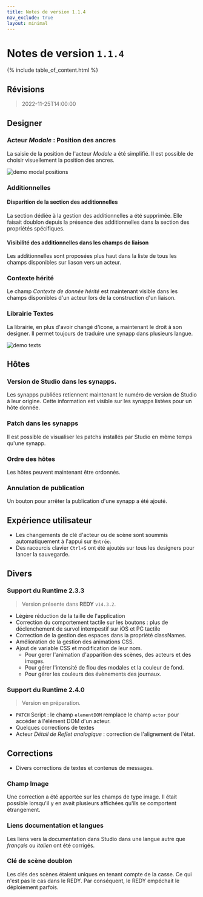 ```yaml
---
title: Notes de version 1.1.4
nav_exclude: true
layout: minimal
---
```


# Notes de version `1.1.4`

{% include table_of_content.html %}

## Révisions

> 2022-11-25T14:00:00

## Designer

### Acteur *Modale* : Position des ancres

La saisie de la position de l'acteur *Modale* a été simplifié. Il est possible de choisir visuellement la position des ancres.

![demo modal positions](https://user-images.githubusercontent.com/35595723/203998482-7ca0c0dc-19f4-438e-a4fb-17c268996fe4.gif)

### Additionnelles
#### Disparition de la section des additionnelles

La section dédiée à la gestion des additionnelles a été supprimée. Elle faisait doublon depuis la présence des additionnelles dans la section des propriétés spécifiques.

#### Visibilité des additionnelles dans les champs de liaison

Les additionnelles sont proposées plus haut dans la liste de tous les champs disponibles sur liason vers un acteur.

### Contexte hérité

Le champ *Contexte de donnée hérité* est maintenant visible dans les champs disponibles d'un acteur lors de la construction d'un liaison.

### Librairie Textes

La librairie, en plus d'avoir changé d'icone, a maintenant le droit à son designer. Il permet toujours de traduire une synapp dans plusieurs langue.

![demo texts](https://user-images.githubusercontent.com/35595723/204001435-55c79520-903b-490c-9ede-b6ac859799df.gif)

## Hôtes

### Version de Studio dans les synapps.
Les synapps publiées retiennent maintenant le numéro de version de Studio à leur origine. Cette information est visible sur les synapps listées pour un hôte donnée.

### Patch dans les synapps
Il est possible de visualiser les patchs installés par Studio en même temps qu'une synapp.

### Ordre des hôtes

Les hôtes peuvent maintenant être ordonnés.

### Annulation de publication

Un bouton pour arrêter la publication d'une synapp a été ajouté.

## Expérience utilisateur

- Les changements de clé d'acteur ou de scène sont soummis automatiquement à l'appui sur `Entrée`.
- Des racourcis clavier `Ctrl+S` ont été ajoutés sur tous les designers pour lancer la sauvegarde.


## Divers

### Support du Runtime 2.3.3

> Version présente dans **REDY** `v14.3.2`.

- Légère réduction de la taille de l'application
- Correction du comportement tactile sur les boutons : plus de déclenchement de survol intempestif sur iOS et PC tactile
- Correction de la gestion des espaces dans la propriété classNames.
- Amélioration de la gestion des animations CSS.
- Ajout de variable CSS et modification de leur nom.
  - Pour gerer l'animation d'apparition des scènes, des acteurs et des images.
  - Pour gérer l'intensité de flou des modales et la couleur de fond.
  - Pour gérer les couleurs des évènements des journaux.

### Support du Runtime 2.4.0
> Version en préparation.

- `PATCH` Script : le champ `elementDOM` remplace le champ `actor` pour accéder à l'élément DOM d'un acteur. 
- Quelques corrections de textes
- Acteur *Détail de Reflet analogique* : correction de l'alignement de l'état. 


## Corrections

- Divers corrections de textes et contenus de messages.

### Champ Image

Une correction a été apportée sur les champs de type image. Il était possible lorsqu'il y en avait plusieurs affichées qu'ils se comportent étrangement.

### Liens documentation et langues

Les liens vers la documentation dans Studio dans une langue autre que *français* ou *italien* ont été corrigés.

### Clé de scène doublon

Les clés des scènes étaient uniques en tenant compte de la casse. Ce qui n'est pas le cas dans le REDY. Par conséquent, le REDY empéchait le déploiement parfois.


